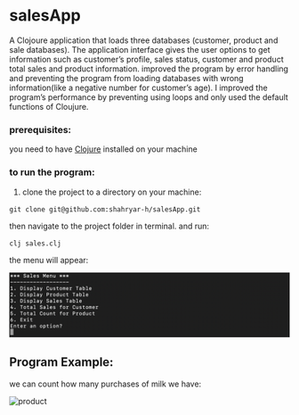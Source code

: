 # salesApp


A Clojoure application that loads three databases (customer, product and sale databases). The application interface gives the user options to get information such as customer’s profile, sales status, customer and product total sales and product information. improved the program by error handling and preventing the program from loading databases with wrong information(like a negative number for customer’s age). I improved the program’s performance by preventing using loops and only used the default functions of Cloujure.

### prerequisites:
you need to have [Clojure](https://clojure.org/guides/getting_started) installed on your machine

### to run the program:

1. clone the project to a directory on your machine:

```
git clone git@github.com:shahryar-h/salesApp.git

```
then navigate to the project folder in terminal. and run:

```
clj sales.clj
```
the menu will appear:

![Menu](/images/menu.png)

## Program Example:
we can count how many purchases of milk we have:


![product](/images/exaxmple.png)
